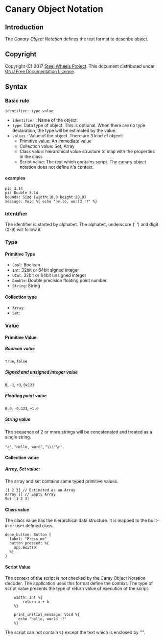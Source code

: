 # Canary Object Notation

## Introduction
The *Canary Object Notation* defines the text format to describe object.

## Copyright
Copyright (C) 2017 [Steel Wheels Project](http://steelwheels.github.io). This document distributed under
[GNU Free Documentation License](https://www.gnu.org/licenses/fdl-1.3.en.html).

## Syntax
### Basic rule
`identifier: type value`
- `identifier` : Name of the object.
- `type`: Data type of object. This is optional. When there are no type declaration, the type will be estimated by the value.
- `values` : Value of the object. There are 3 kind of object:
  * Primitive value: An immediate value
  * Collection value: Set, Array
  * Class value: hierarchical value structure to map with the properties in the class
  * Script value: The text which contains script. The canary object notation does not define it's context.

#### examples
````
pi: 3.14
pi: Double 3.14
bounds: Size {width:10.0 height:20.0}
message: Void %{ echo "hello, world !!" %}
````

### Identifier
The identifier is started by alphabet. The alphabet, underscore (' ') and digit (0-9)
will follow it.

### Type
#### Primitive Type
* `Bool`: Boolean
* `Int`: 32bit or 64bit signed integer
* `UInt`: 32bit or 64bit unsigned integer
* `Double`:  Double precision floating point number
* `String`: String

#### Collection type
* `Array`:
* `Set`:

### Value
#### Primitive Value
##### Boolean value
`true`, `false`

##### Signed and unsigned integer value
`0`, `-1`, `+3`, `0x123`

##### Floating point value
`0.0`, `-0.123`, `+1.0`

##### String value
The sequence of 2 or more strings will be concatenated and treated as a single string.

``"a"``, ``"Hello, word"``, `"\\\"\n"`.

#### Collection value
##### Array, Set value:
The array and set contains same typed primitive values.
````
[1 2 3] // Estimated as an Array
Array [] // Empty Array
Set [1 2 3]
````

#### Class value
The class value has the hierarchical data structure. It is mapped to the built-in or user defined class.
````
done_button: Button {
  label: "Press me"
  button_pressed: %{
    app.exit(0)
  %}
}
````

#### Script Value
The context of the script is *not* checked by the Caray Object Notation decoder. The application uses this format define the context. The type of script value presents the type of return value of execution of the script.
````
    width: Int %{
        return a + b
    %}

    print_initial_message: Void %{
      echo "hello, world !!"
    %}
````
The script can not contain `%}` except the text which is enclosed by '"'.
